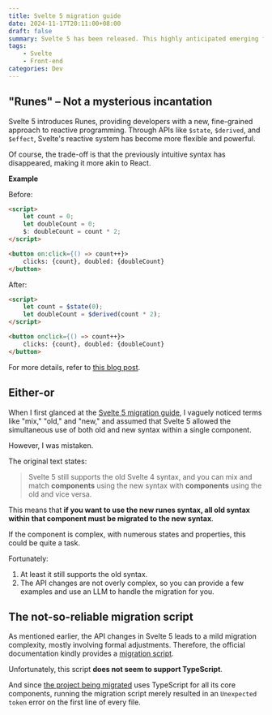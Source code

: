 ```yaml
---
title: Svelte 5 migration guide
date: 2024-11-17T20:11:00+08:00
draft: false
summary: Svelte 5 has been released. This highly anticipated emerging front-end framework has finally taken on the form of React and Vue. Here is my migration process and thoughts.
tags:
    - Svelte
    - Front-end
categories: Dev
---
```


## "Runes" – Not a mysterious incantation

Svelte 5 introduces Runes, providing developers with a new, fine-grained approach to reactive programming. Through APIs like `$state`, `$derived`, and `$effect`, Svelte's reactive system has become more flexible and powerful.

Of course, the trade-off is that the previously intuitive syntax has disappeared, making it more akin to React.

**Example**

Before: 
```html
<script>
    let count = 0;
    let doubleCount = 0;
    $: doubleCount = count * 2;
</script>

<button on:click={() => count++}>
	clicks: {count}, doubled: {doubleCount}
</button>
```

After: 
```html
<script>
    let count = $state(0);
    let doubleCount = $derived(count * 2);
</script>

<button onclick={() => count++}>
	clicks: {count}, doubled: {doubleCount}
</button>
```

For more details, refer to [this blog post](https://svelte.dev/docs/svelte/what-are-runes).

## Either-or

When I first glanced at the [Svelte 5 migration guide](https://svelte.dev/docs/svelte/v5-migration-guide), I vaguely noticed terms like "mix," "old," and "new," and assumed that Svelte 5 allowed the simultaneous use of both old and new syntax within a single component.

However, I was mistaken.

The original text states:

> Svelte 5 still supports the old Svelte 4 syntax, and you can mix and match **components** using the new syntax with **components** using the old and vice versa.

This means that **if you want to use the new runes syntax, all old syntax within that component must be migrated to the new syntax**.

If the component is complex, with numerous states and properties, this could be quite a task.

Fortunately:

1. At least it still supports the old syntax.
2. The API changes are not overly complex, so you can provide a few examples and use an LLM to handle the migration for you.

## The not-so-reliable migration script

As mentioned earlier, the API changes in Svelte 5 leads to a mild migration complexity, mostly involving formal adjustments. Therefore, the official documentation kindly provides a [migration script](https://svelte.dev/docs/svelte/v5-migration-guide#Migration-script).

Unfortunately, this script **does not seem to support TypeScript**.

And since [the project being migrated](https://github.com/alikia2x/aquavox) uses TypeScript for all its core components, running the migration script merely resulted in an `Unexpected token` error on the first line of every file.
